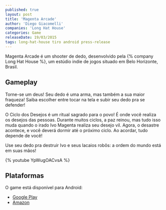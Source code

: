 ```yaml
---
published: true
layout: post
title: 'Magenta Arcade'
author: 'Diego Giacomelli'
companies: 'Long Hat House'
categories: Game
releaseDate: 19/03/2015
tags: long-hat-house tiro android press-release
---
```

Magenta Arcade é um shooter de dedo, desenvolvido pela {% company Long Hat House %}, um estúdio indie de jogos situado em Belo Horizonte, Brasil.

## Gameplay
Torne-se um deus! Seu dedo é uma arma, mas também a sua maior fraqueza! Saiba escolher entre tocar na tela e subir seu dedo pra se defender!

O Ciclo dos Desejos é um ritual sagrado para o povo! É onde você realiza os desejos das pessoas. Durante muitos ciclos, a paz reinou, mas tudo isso muda quando o irado Ivo Magenta realiza seu desejo vil. Agora, o desastre acontece, e você deverá dormir até o próximo ciclo. Ao acordar, tudo depende de você! 

Use seu dedo pra destruir Ivo e seus lacaios robôs: a ordem do mundo está em suas mãos! 

{% youtube YpWugOACvsA %}

## Plataformas
O game está disponível para Android:

* [Google Play](https://play.google.com/store/apps/details?id=air.com.longhathouse.MagentaArcadeFull)
* [Amazon](https://www.amazon.com/gp/product/B00X7WJWQ6)